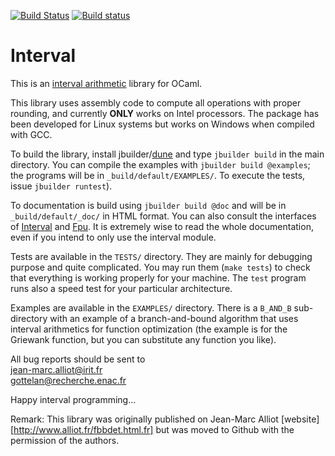 [![Build Status](https://travis-ci.org/Chris00/ocaml-interval.svg?branch=master)](https://travis-ci.org/Chris00/ocaml-interval)
[![Build status](https://ci.appveyor.com/api/projects/status/s144ehk5tls6imiu?svg=true)](https://ci.appveyor.com/project/Chris00/ocaml-interval)

Interval
========

This is an [interval arithmetic][] library for OCaml.

This library uses assembly code to compute all operations with proper
rounding, and currently **ONLY** works on Intel processors.
The package has been developed for Linux systems but
works on Windows when compiled with GCC.

To build the library, install jbuilder/[dune][] and type `jbuilder
build` in the main directory.  You can compile the examples with
`jbuilder build @examples`; the programs will be in
`_build/default/EXAMPLES/`.  To execute the tests, issue `jbuilder
runtest`).

To documentation is build using `jbuilder build @doc` and will be in
`_build/default/_doc/` in HTML format.  You can also consult the
interfaces of [Interval](src/interval.mli) and [Fpu](src/fpu.mli).
It is extremely wise to read the whole documentation, even if you
intend to only use the interval module.

Tests are available in the `TESTS/` directory.  They are mainly for
debugging purpose and quite complicated.  You may run them (`make
tests`) to check that everything is working properly for your machine.
The `test` program runs also a speed test for your particular
architecture.

Examples are available in the `EXAMPLES/` directory.  There is a
`B_AND_B` sub-directory with an example of a branch-and-bound
algorithm that uses interval arithmetics for function optimization
(the example is for the Griewank function, but you can substitute any
function you like).


All bug reports should be sent to  
jean-marc.alliot@irit.fr  
gottelan@recherche.enac.fr

Happy interval programming...

Remark: This library was originally published on Jean-Marc Alliot
[website][http://www.alliot.fr/fbbdet.html.fr] but was moved to Github
with the permission of the authors.


[interval arithmetic]: https://en.wikipedia.org/wiki/Interval_arithmetic
[dune]: https://github.com/ocaml/dune
